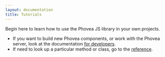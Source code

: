 ```yaml
---
layout: documentation
title: Tutorials
---
```


Begin here to learn how to use the Phovea JS library in your own projects.

- If you want to build new Phovea components, or work with the Phovea server,
look at the documentation [for developers](/developers/).
- If need to look up a particular method or class, go to the
[reference](/reference/).
